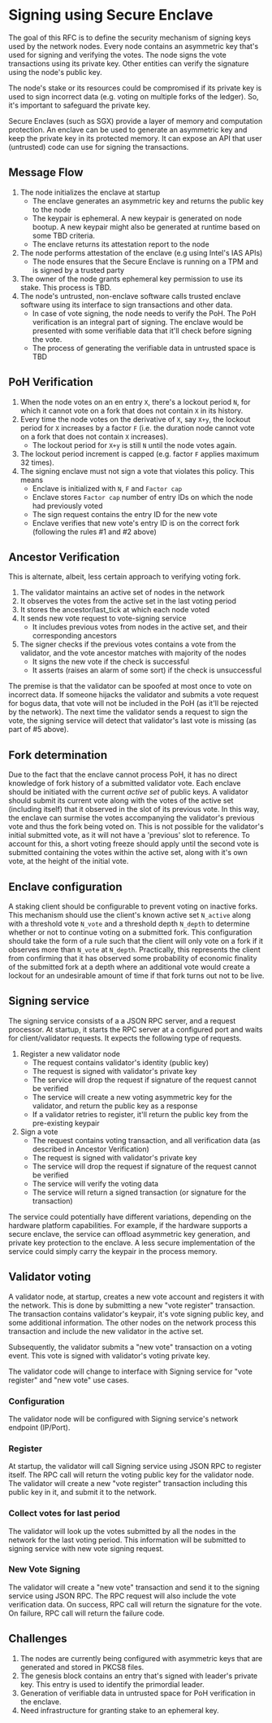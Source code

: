 # Signing using Secure Enclave

The goal of this RFC is to define the security mechanism of signing keys used by the network nodes. Every node contains an asymmetric key that's used for signing and verifying the votes. The node signs the vote transactions using its private key. Other entities can verify the signature using the node's public key.

The node's stake or its resources could be compromised if its private key is used to sign incorrect data (e.g. voting on multiple forks of the ledger). So, it's important to safeguard the private key.

Secure Enclaves (such as SGX) provide a layer of memory and computation protection. An enclave can be used to generate an asymmetric key and keep the private key in its protected memory. It can expose an API that user (untrusted) code can use for signing the transactions.

## Message Flow

1. The node initializes the enclave at startup
    * The enclave generates an asymmetric key and returns the public key to the node
    * The keypair is ephemeral. A new keypair is generated on node bootup. A new keypair might also be generated at runtime based on some TBD criteria.
    * The enclave returns its attestation report to the node
2. The node performs attestation of the enclave (e.g using Intel's IAS APIs)
    * The node ensures that the Secure Enclave is running on a TPM and is signed by a trusted party
3. The owner of the node grants ephemeral key permission to use its stake. This process is TBD.
4. The node's untrusted, non-enclave software calls trusted enclave software using its interface to sign transactions and other data.
    * In case of vote signing, the node needs to verify the PoH. The PoH verification is an integral part of signing. The enclave would be presented with some verifiable data that it'll check before signing the vote.
    * The process of generating the verifiable data in untrusted space is TBD

## PoH Verification

1. When the node votes on an en entry `X`, there's a lockout period `N`, for which it cannot vote on a fork that does not contain `X` in its history.
2. Every time the node votes on the derivative of `X`, say `X+y`, the lockout period for `X` increases by a factor `F` (i.e. the duration node cannot vote on a fork that does not contain `X` increases).
    * The lockout period for `X+y` is still `N` until the node votes again.
3. The lockout period increment is capped (e.g. factor `F` applies maximum 32 times).
4. The signing enclave must not sign a vote that violates this policy. This means
    * Enclave is initialized with `N`, `F` and `Factor cap`
    * Enclave stores `Factor cap` number of entry IDs on which the node had previously voted
    * The sign request contains the entry ID for the new vote
    * Enclave verifies that new vote's entry ID is on the correct fork (following the rules #1 and #2 above)

## Ancestor Verification

This is alternate, albeit, less certain approach to verifying voting fork.
1. The validator maintains an active set of nodes in the network
2. It observes the votes from the active set in the last voting period
3. It stores the ancestor/last_tick at which each node voted
4. It sends new vote request to vote-signing service
    * It includes previous votes from nodes in the active set, and their corresponding ancestors
5. The signer checks if the previous votes contains a vote from the validator, and the vote ancestor matches with majority of the nodes
    * It signs the new vote if the check is successful
    * It asserts (raises an alarm of some sort) if the check is unsuccessful

The premise is that the validator can be spoofed at most once to vote on incorrect data. If someone hijacks the validator and submits a vote request for bogus data, that vote will not be included in the PoH (as it'll be rejected by the network). The next time the validator sends a request to sign the vote, the signing service will detect that validator's last vote is missing (as part of #5 above).

## Fork determination

Due to the fact that the enclave cannot process PoH, it has no direct knowledge of fork history of a submitted validator vote. Each enclave should be initiated with the current *active set* of public keys. A validator should submit its current vote along with the votes of the active set (including itself) that it observed in the slot of its previous vote. In this way, the enclave can surmise the votes accompanying the validator's previous vote and thus the fork being voted on. This is not possible for the validator's initial submitted vote, as it will not have a 'previous' slot to reference. To account for this, a short voting freeze should apply until the second vote is submitted containing the votes within the active set, along with it's own vote, at the height of the initial vote.

## Enclave configuration

A staking client should be configurable to prevent voting on inactive forks. This mechanism should use the client's known active set `N_active` along with a threshold vote `N_vote` and a threshold depth `N_depth` to determine whether or not to continue voting on a submitted fork. This configuration should take the form of a rule such that the client will only vote on a fork if it observes more than `N_vote` at `N_depth`. Practically, this represents the client from confirming that it has observed some probability of economic finality of the submitted fork at a depth where an additional vote would create a lockout for an undesirable amount of time if that fork turns out not to be live.

## Signing service

The signing service consists of a a JSON RPC server, and a request processor. At startup, it starts the RPC server at a configured port and waits for client/validator requests. It expects the following type of requests.
1. Register a new validator node
    * The request contains validator's identity (public key)
    * The request is signed with validator's private key
    * The service will drop the request if signature of the request cannot be verified
    * The service will create a new voting asymmetric key for the validator, and return the public key as a response
    * If a validator retries to register, it'll return the public key from the pre-existing keypair
2. Sign a vote
    * The request contains voting transaction, and all verification data (as described in Ancestor Verification)
    * The request is signed with validator's private key
    * The service will drop the request if signature of the request cannot be verified
    * The service will verify the voting data
    * The service will return a signed transaction (or signature for the transaction)

The service could potentially have different variations, depending on the hardware platform capabilities. For example, if the hardware supports a secure enclave, the service can offload asymmetric key generation, and private key protection to the enclave. A less secure implementation of the service could simply carry the keypair in the process memory.

## Validator voting

A validator node, at startup, creates a new vote account and registers it with the network. This is done by submitting a new "vote register" transaction. The transaction contains validator's keypair, it's vote signing public key, and some additional information. The other nodes on the network process this transaction and include the new validator in the active set.

Subsequently, the validator submits a "new vote" transaction on a voting event. This vote is signed with validator's voting private key.

The validator code will change to interface with Signing service for "vote register" and "new vote" use cases.

### Configuration

The validator node will be configured with Signing service's network endpoint (IP/Port).

### Register

At startup, the validator will call Signing service using JSON RPC to register itself. The RPC call will return the voting public key for the validator node. The validator will create a new "vote register" transaction including this public key in it, and submit it to the network.

### Collect votes for last period

The validator will look up the votes submitted by all the nodes in the network for the last voting period. This information will be submitted to signing service with new vote signing request.

### New Vote Signing

The validator will create a "new vote" transaction and send it to the signing service using JSON RPC. The RPC request will also include the vote verification data. On success, RPC call will return the signature for the vote. On failure, RPC call will return the failure code.

## Challenges

1. The nodes are currently being configured with asymmetric keys that are generated and stored in PKCS8 files.
2. The genesis block contains an entry that's signed with leader's private key. This entry is used to identify the primordial leader.
3. Generation of verifiable data in untrusted space for PoH verification in the enclave.
4. Need infrastructure for granting stake to an ephemeral key.
